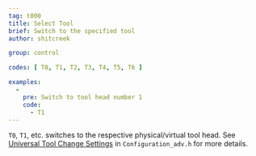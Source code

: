 ```yaml
---
tag: t000
title: Select Tool
brief: Switch to the specified tool
author: shitcreek

group: control

codes: [ T0, T1, T2, T3, T4, T5, T6 ]

examples:
  -
    pre: Switch to tool head number 1
    code:
      - T1
---
```

`T0`, `T1`, etc. switches to the respective physical/virtual tool head. See [Universal Tool Change Settings](/docs/configuration/configuration.html#universal-tool-change-settings) in `Configuration_adv.h` for more details.
